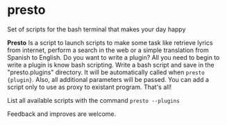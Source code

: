 # presto
Set of scripts for the bash terminal that makes your day happy

**Presto** Is a script to launch scripts to make some task like retrieve lyrics from internet, perform a search in the web or a simple translation from Spanish to English. 
Do you want to write a plugin? All you need to begin to write a plugin is know bash scripting. Write a bash script and save in the "presto.plugins" directory. It will be automatically called when `presto {plugin}`. Also, all additional parameters will be passed. You can add a script only to use as proxy to existant program.
That's all!

List all available scripts with the command `presto --plugins`

Feedback and improves are welcome.
